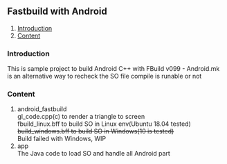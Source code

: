 Fastbuild with Android
---

1. [Introduction](#introduction)
2. [Content](#content)

### Introduction
This is sample project to build Android C++ with FBuild v099 - Android.mk is an alternative way to recheck the SO file compile is runable or not

### Content
1. android_fastbuild  
gl_code.cpp(c) to render a triangle to screen  
fbuild_linux.bff to build SO in Linux env(Ubuntu 18.04 tested)  
~~build_windows.bff to build SO in Windows(10 is tested)~~  
Build failed with Windows, WIP
2. app  
The Java code to load SO and handle all Android part
